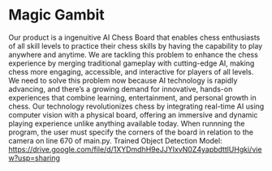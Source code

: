 # Magic Gambit
Our product is a ingenuitive AI Chess Board that enables chess enthusiasts of all skill levels to practice their chess skills by having the capability to play anywhere and anytime. We are tackling this problem to enhance the chess experience by merging traditional gameplay with cutting-edge AI, making chess more engaging, accessible, and interactive for players of all levels. We need to solve this problem now because AI technology is rapidly advancing, and there’s a growing demand for innovative, hands-on experiences that combine learning, entertainment, and personal growth in chess. Our technology revolutionizes chess by integrating real-time AI using computer vision with a physical board, offering an immersive and dynamic playing experience unlike anything available today.
When runnning the program, the user must specify the corners of the board in relation to the camera on line 670 of main.py.
Trained Object Detection Model: https://drive.google.com/file/d/1XYDmdhH9eJJYIxvN0Z4yapbdttlUHgki/view?usp=sharing
